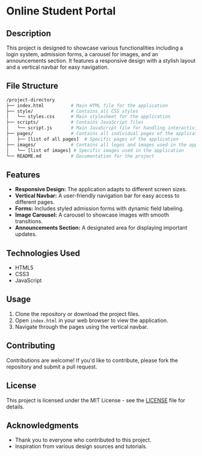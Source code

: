 # Online Student Portal

## Description
This project is designed to showcase various functionalities including a login system, admission forms, a carousel for images, and an announcements section. It features a responsive design with a stylish layout and a vertical navbar for easy navigation.

## File Structure
```bash
/project-directory
├── index.html          # Main HTML file for the application
├── style/              # Contains all CSS styles
│   └── styles.css      # Main stylesheet for the application
├── scripts/            # Contains JavaScript files
│   └── script.js       # Main JavaScript file for handling interactivity
├── pages/              # Contains all individual pages of the application
│   ├── [list of all pages]  # Specific pages of the application
├── images/             # Contains all logos and images used in the application
│   └── [list of images] # Specific images used in the application
└── README.md           # Documentation for the project
```

## Features
- **Responsive Design:** The application adapts to different screen sizes.
- **Vertical Navbar:** A user-friendly navigation bar for easy access to different pages.
- **Forms:** Includes styled admission forms with dynamic field labeling.
- **Image Carousel:** A carousel to showcase images with smooth transitions.
- **Announcements Section:** A designated area for displaying important updates.

## Technologies Used
- HTML5
- CSS3
- JavaScript

## Usage
1. Clone the repository or download the project files.
2. Open `index.html` in your web browser to view the application.
3. Navigate through the pages using the vertical navbar.

## Contributing
Contributions are welcome! If you'd like to contribute, please fork the repository and submit a pull request.

## License
This project is licensed under the MIT License - see the [LICENSE](LICENSE) file for details.

## Acknowledgments
- Thank you to everyone who contributed to this project.
- Inspiration from various design sources and tutorials.
